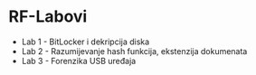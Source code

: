 # RF-Labovi

* Lab 1 - BitLocker i dekripcija diska
* Lab 2 - Razumijevanje hash funkcija, ekstenzija dokumenata
* Lab 3 - Forenzika USB uređaja
